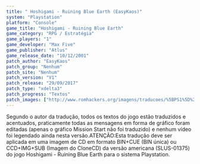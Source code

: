 ```yaml
---
title: " Hoshigami - Ruining Blue Earth (EasyKaos)"
system: "Playstation"
platform: "Console"
game_title: "Hoshigami - Ruining Blue Earth"
game_category: "RPG / Estratégia"
game_players: "1"
game_developer: "Max Five"
game_publisher: "Atlus"
game_release_date: "10/12/2001"
patch_author: "EasyKaos"
patch_group: "Nenhum"
patch_site: "Nenhum"
patch_version: "V1"
patch_release: "29/09/2017"
patch_type: "xdelta3"
patch_progress: "Textos"
patch_images: ["http://www.romhackers.org/imagens/traducoes/%5BPS1%5D%20Hoshigami%20-%20Ruining%20Blue%20Earth%20EasyKaos%20-%201.jpg","http://www.romhackers.org/imagens/traducoes/%5BPS1%5D%20Hoshigami%20-%20Ruining%20Blue%20Earth%20EasyKaos%20-%202.jpg","http://www.romhackers.org/imagens/traducoes/%5BPS1%5D%20Hoshigami%20-%20Ruining%20Blue%20Earth%20EasyKaos%20-%203.jpg"]
---
```

Segundo o autor da tradução, todos os textos do jogo estão traduzidos e acentuados, praticamente todas as mensagens em forma de gráfico foram editadas (apenas o gráfico Mission Start não foi traduzido) e nenhum vídeo foi legendado ainda nesta versão.ATENÇÃO:Esta tradução deve ser aplicada em uma imagem de CD em formato BIN+CUE (BIN única) ou CCD+IMG+SUB (Imagem do CloneCD) da versão americana (SLUS-01375) do jogo Hoshigami - Ruining Blue Earth para o sistema Playstation.